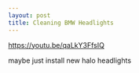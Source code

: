 ```yaml
---
layout: post
title: Cleaning BMW Headlights
---
```


https://youtu.be/qaLkY3FfsIQ

maybe just install new halo headlights
